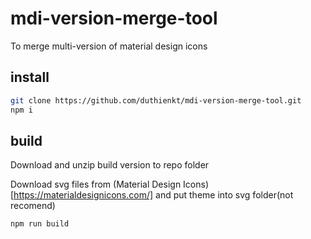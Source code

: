 # mdi-version-merge-tool
To merge multi-version of material design icons

## install

```bash
git clone https://github.com/duthienkt/mdi-version-merge-tool.git
npm i
```

## build

Download and unzip build version to repo folder

Download svg files from (Material Design Icons)[https://materialdesignicons.com/] and put theme into svg folder(not recomend)

```bash
npm run build
```